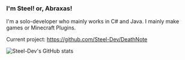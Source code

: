 ### I'm Steel! or, Abraxas!

I'm a solo-developer who mainly works in C# and Java. I mainly make games or Minecraft Plugins.

Current project: https://github.com/Steel-Dev/DeathNote

![Steel-Dev's GitHub stats](https://github-readme-stats.vercel.app/api?username=Steel-Dev&show_icons=true&theme=dracula)
